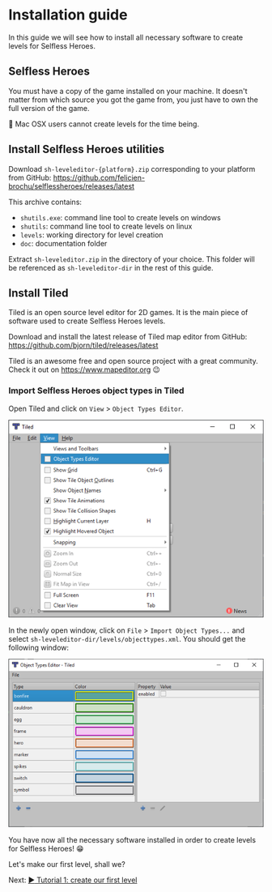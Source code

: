 # Installation guide

In this guide we will see how to install all necessary software to create levels
for Selfless Heroes.

## Selfless Heroes

You must have a copy of the game installed on your machine. It doesn't matter
from which source you got the game from, you just have to own the full version
of the game.

:pushpin: Mac OSX users cannot create levels for the time being.

## Install Selfless Heroes utilities

Download `sh-leveleditor-{platform}.zip` corresponding to your platform from
GitHub: <https://github.com/felicien-brochu/selflessheroes/releases/latest>

This archive contains:

-   `shutils.exe`: command line tool to create levels on windows
-   `shutils`: command line tool to create levels on linux
-   `levels`: working directory for level creation
-   `doc`: documentation folder

Extract `sh-leveleditor.zip` in the directory of your choice. This folder will
be referenced as `sh-leveleditor-dir` in the rest of this guide.

## Install Tiled

Tiled is an open source level editor for 2D games. It is the main piece of
software used to create Selfless Heroes levels.

Download and install the latest release of Tiled map editor from GitHub:
<https://github.com/bjorn/tiled/releases/latest>

Tiled is an awesome free and open source project with a great community. Check
it out on <https://www.mapeditor.org> :wink:

### Import Selfless Heroes object types in Tiled

Open Tiled and click on `View` > `Object Types Editor`.

![configure tiled screenshot 1](images/installation_1.png)

In the newly open window, click on `File` > `Import Object Types...` and select
`sh-leveleditor-dir/levels/objecttypes.xml`.
You should get the following window:

![configure tiled screenshot 1](images/installation_2.png)

You have now all the necessary software installed in order to create levels for
Selfless Heroes! :grin:

Let's make our first level, shall we?

Next: [:arrow_forward: Tutorial 1: create our first level](tutorial1.md)
